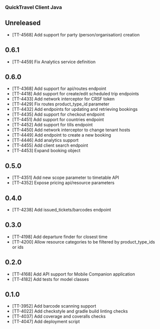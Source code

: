### QuickTravel Client Java

## Unreleased

* [TT-4568] Add support for party (person/organisation) creation

## 0.6.1

* [TT-4459] Fix Analytics service definition

## 0.6.0

* [TT-4368] Add support for api/routes endpoint
* [TT-4418] Add support for create/edit scheduled trip endpoints
* [TT-4433] Add network interceptor for CRSF token
* [TT-4429] Fix routes product_type_id parameter
* [TT-4432] Add endpoints for updating and retrieving bookings
* [TT-4435] Add support for checkout endpoint
* [TT-4451] Add support for countries endpoint
* [TT-4452] Add support for tills endpoint
* [TT-4450] Add network interceptor to change tenant hosts
* [TT-4449] Add endpoint to create a new booking
* [TT-4446] Add analytics support
* [TT-4455] Add client search endpoint
* [TT-4453] Expand booking object

## 0.5.0

* [TT-4351] Add new scope parameter to timetable API
* [TT-4352] Expose pricing api/resource parameters

## 0.4.0

* [TT-4238] Add issued_tickets/barcodes endpoint

## 0.3.0

* [TT-4198] Add departure finder for closest time
* [TT-4200] Allow resource categories to be filtered by product_type_ids or ids

## 0.2.0

* [TT-4168] Add API support for Mobile Companion application
* [TT-4182] Add tests for model classes

## 0.1.0

* [TT-3952] Add barcode scanning support
* [TT-4022] Add checkstyle and gradle build linting checks
* [TT-4037] Add coverage and coveralls checks
* [TT-4047] Add deployment script
